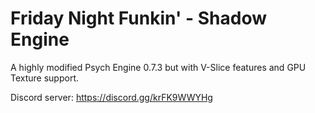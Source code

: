 # Friday Night Funkin' - Shadow Engine

A highly modified Psych Engine 0.7.3 but with V-Slice features and GPU Texture support.

Discord server: https://discord.gg/krFK9WWYHg
